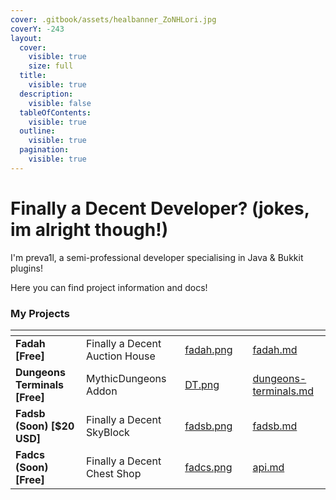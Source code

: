 ```yaml
---
cover: .gitbook/assets/healbanner_ZoNHLori.jpg
coverY: -243
layout:
  cover:
    visible: true
    size: full
  title:
    visible: true
  description:
    visible: false
  tableOfContents:
    visible: true
  outline:
    visible: true
  pagination:
    visible: true
---
```


# Finally a Decent Developer? (jokes, im alright though!)

I'm preva1l, a semi-professional developer specialising in Java & Bukkit plugins!

Here you can find project information and docs!

### My Projects

<table data-view="cards"><thead><tr><th></th><th></th><th data-hidden data-card-cover data-type="files"></th><th data-hidden></th><th data-hidden data-card-target data-type="content-ref"></th></tr></thead><tbody><tr><td><strong>Fadah [Free]</strong></td><td>Finally a Decent Auction House</td><td><a href=".gitbook/assets/fadah.png">fadah.png</a></td><td></td><td><a href="fadah/fadah.md">fadah.md</a></td></tr><tr><td><strong>Dungeons Terminals [Free]</strong></td><td>MythicDungeons Addon</td><td><a href=".gitbook/assets/DT.png">DT.png</a></td><td></td><td><a href="dungeons-terminals/dungeons-terminals.md">dungeons-terminals.md</a></td></tr><tr><td><strong>Fadsb (Soon) [$20 USD]</strong></td><td>Finally a Decent SkyBlock</td><td><a href=".gitbook/assets/fadsb.png">fadsb.png</a></td><td></td><td><a href="fadsb/fadsb.md">fadsb.md</a></td></tr><tr><td><strong>Fadcs (Soon) [Free]</strong></td><td>Finally a Decent Chest Shop</td><td><a href=".gitbook/assets/fadcs.png">fadcs.png</a></td><td></td><td><a href="fadah/api.md">api.md</a></td></tr></tbody></table>
